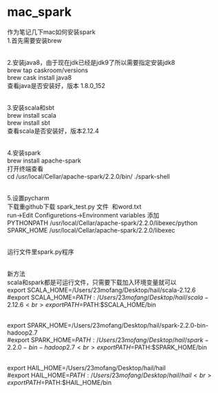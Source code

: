 # mac_spark
作为笔记几下mac如何安装spark
<br>1.首先需要安装brew

<br>2.安装java8，由于现在jdk已经是jdk9了所以需要指定安装jdk8
<br>brew tap caskroom/versions
<br>brew cask install java8
<br>查看java是否安装好，版本 1.8.0_152

<br>3.安装scala和sbt
<br>brew install scala
<br>brew install sbt
<br>查看scala是否安装好，版本2.12.4

<br>4.安装spark
<br>brew install apache-spark
<br>打开终端查看
<br>cd /usr/local/Cellar/apache-spark/2.2.0/bin/  ./spark-shell

<br>5.设置pycharm
<br>下载重github下载 spark_test.py 文件  和word.txt
<br>run->Edit Configuretions->Environment variables 添加
<br>PYTHONPATH /usr/local/Cellar/apache-spark/2.2.0/libexec/python
<br>SPARK_HOME /usr/local/Cellar/apache-spark/2.2.0/libexec

<br>运行文件里spark.py程序

<br>新方法
<br> scala和spark都是可运行文件，只需要下载加入环境变量就可以
<br>export SCALA_HOME=/Users/23mofang/Desktop/hail/scala-2.12.6
<br>#export SCALA_HOME=$PATH:/Users/23mofang/Desktop/hail/scala-2.12.6
<br>export PATH=$PATH:$SCALA_HOME/bin

<br>export SPARK_HOME=/Users/23mofang/Desktop/hail/spark-2.2.0-bin-hadoop2.7
<br>#export SPARK_HOME=$PATH:/Users/23mofang/Desktop/hail/spark-2.2.0-bin-hadoop2.7
<br>export PATH=$PATH:$SPARK_HOME/bin

<br>export HAIL_HOME=/Users/23mofang/Desktop/hail/hail
<br>#export HAIL_HOME=$PATH:/Users/23mofang/Desktop/hail/hail
<br>export PATH=$PATH:$HAIL_HOME/bin
